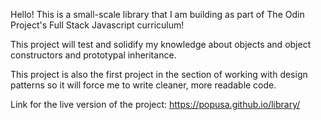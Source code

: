 Hello! This is a small-scale library that I am building as part of The Odin Project's Full Stack Javascript curriculum! 

This project will test and solidify my knowledge about objects and object constructors and prototypal inheritance.

This project is also the first project in the section of working with design patterns so it will force me to write cleaner, more readable code.

Link for the live version of the project: https://popusa.github.io/library/
